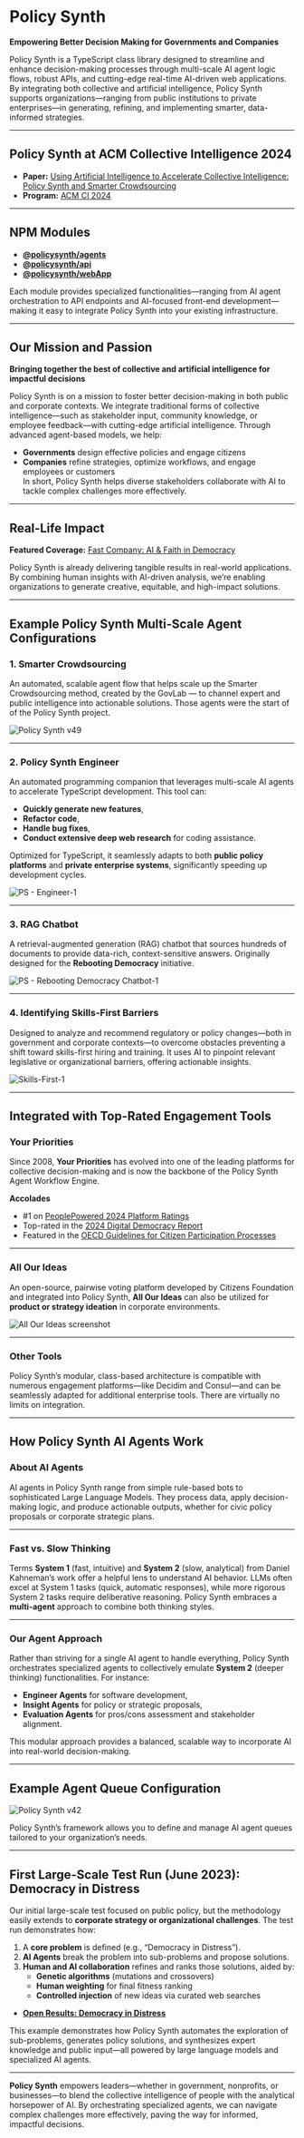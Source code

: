 # Policy Synth

**Empowering Better Decision Making for Governments and Companies**

Policy Synth is a TypeScript class library designed to streamline and enhance decision-making processes through multi-scale AI agent logic flows, robust APIs, and cutting-edge real-time AI-driven web applications. By integrating both collective and artificial intelligence, Policy Synth supports organizations—ranging from public institutions to private enterprises—in generating, refining, and implementing smarter, data-informed strategies.

---

## Policy Synth at ACM Collective Intelligence 2024
- **Paper:** [Using Artificial Intelligence to Accelerate Collective Intelligence: Policy Synth and Smarter Crowdsourcing](https://arxiv.org/abs/2407.13960)  
- **Program:** [ACM CI 2024](https://ci2024.weebly.com/program.html)

---

## NPM Modules
- **[@policysynth/agents](agents/README.md)**
- **[@policysynth/api](api/README.md)**
- **[@policysynth/webApp](webApps/policy-synth/README.md)**

Each module provides specialized functionalities—ranging from AI agent orchestration to API endpoints and AI-focused front-end development—making it easy to integrate Policy Synth into your existing infrastructure.

---

## Our Mission and Passion
**Bringing together the best of collective and artificial intelligence for impactful decisions**

Policy Synth is on a mission to foster better decision-making in both public and corporate contexts. We integrate traditional forms of collective intelligence—such as stakeholder input, community knowledge, or employee feedback—with cutting-edge artificial intelligence. Through advanced agent-based models, we help:
- **Governments** design effective policies and engage citizens
- **Companies** refine strategies, optimize workflows, and engage employees or customers  
In short, Policy Synth helps diverse stakeholders collaborate with AI to tackle complex challenges more effectively.

---

## Real-Life Impact
**Featured Coverage:** [Fast Company: AI & Faith in Democracy](https://www.fastcompany.com/91001497/ai-faith-in-democracy)

Policy Synth is already delivering tangible results in real-world applications. By combining human insights with AI-driven analysis, we’re enabling organizations to generate creative, equitable, and high-impact solutions.

---


## Example Policy Synth Multi-Scale Agent Configurations

### 1. Smarter Crowdsourcing
An automated, scalable agent flow that helps scale up the Smarter Crowdsourcing method, created by the GovLab — to channel expert and public intelligence into actionable solutions. Those agents were the start of of the Policy Synth project.

![Policy Synth v49](https://github.com/CitizensFoundation/policy-synth/assets/43699/e7cc413c-3c0b-4a1e-adc9-2bf4b85bbca2)

---

### 2. Policy Synth Engineer
An automated programming companion that leverages multi-scale AI agents to accelerate TypeScript development. This tool can:
- **Quickly generate new features**, 
- **Refactor code**, 
- **Handle bug fixes**, 
- **Conduct extensive deep web research** for coding assistance.

Optimized for TypeScript, it seamlessly adapts to both **public policy platforms** and **private enterprise systems**, significantly speeding up development cycles.

![PS - Engineer-1](https://github.com/CitizensFoundation/policy-synth/assets/43699/29f01ea9-6809-4f8f-be94-f7e0a9cf0425)

---

### 3. RAG Chatbot
A retrieval-augmented generation (RAG) chatbot that sources hundreds of documents to provide data-rich, context-sensitive answers. Originally designed for the **Rebooting Democracy** initiative.

![PS - Rebooting Democracy Chatbot-1](https://github.com/CitizensFoundation/policy-synth/assets/43699/40ac60f8-a52c-4732-8f53-68cd78ba67f4)

---

### 4. Identifying Skills-First Barriers
Designed to analyze and recommend regulatory or policy changes—both in government and corporate contexts—to overcome obstacles preventing a shift toward skills-first hiring and training. It uses AI to pinpoint relevant legislative or organizational barriers, offering actionable insights.

![Skills-First-1](https://github.com/CitizensFoundation/policy-synth/assets/43699/b8eef289-1397-427d-a035-0c8907995688)

---

## Integrated with Top-Rated Engagement Tools

### Your Priorities
Since 2008, **Your Priorities** has evolved into one of the leading platforms for collective decision-making and is now the backbone of the Policy Synth Agent Workflow Engine.

**Accolades**  
- #1 on [PeoplePowered 2024 Platform Ratings](https://www.peoplepowered.org/platform-ratings)  
- Top-rated in the [2024 Digital Democracy Report](https://www.solonian-institute.com/publications)  
- Featured in the [OECD Guidelines for Citizen Participation Processes](https://www.oecd.org/publications/oecd-guidelines-for-citizen-participation-processes-f765caf6-en.htm)

---

### All Our Ideas
An open-source, pairwise voting platform developed by Citizens Foundation and integrated into Policy Synth, **All Our Ideas** can also be utilized for **product or strategy ideation** in corporate environments.

![All Our Ideas screenshot](https://github.com/CitizensFoundation/policy-synth/assets/43699/4ef0c337-c298-47a1-b204-a0c04a24f8a7)

---

### Other Tools
Policy Synth’s modular, class-based architecture is compatible with numerous engagement platforms—like Decidim and Consul—and can be seamlessly adapted for additional enterprise tools. There are virtually no limits on integration.

---

## How Policy Synth AI Agents Work

### About AI Agents
AI agents in Policy Synth range from simple rule-based bots to sophisticated Large Language Models. They process data, apply decision-making logic, and produce actionable outputs, whether for civic policy proposals or corporate strategic plans.

---

### Fast vs. Slow Thinking
Terms **System 1** (fast, intuitive) and **System 2** (slow, analytical) from Daniel Kahneman’s work offer a helpful lens to understand AI behavior. LLMs often excel at System 1 tasks (quick, automatic responses), while more rigorous System 2 tasks require deliberative reasoning. Policy Synth embraces a **multi-agent** approach to combine both thinking styles.

---

### Our Agent Approach
Rather than striving for a single AI agent to handle everything, Policy Synth orchestrates specialized agents to collectively emulate **System 2** (deeper thinking) functionalities. For instance:
- **Engineer Agents** for software development,
- **Insight Agents** for policy or strategic proposals,
- **Evaluation Agents** for pros/cons assessment and stakeholder alignment.

This modular approach provides a balanced, scalable way to incorporate AI into real-world decision-making.

---

## Example Agent Queue Configuration
![Policy Synth v42](https://github.com/CitizensFoundation/policy-synth/assets/43699/b7e1f10a-7438-4827-a576-b48ec5a672e6)

Policy Synth’s framework allows you to define and manage AI agent queues tailored to your organization’s needs. 

---

## First Large-Scale Test Run (June 2023): Democracy in Distress
Our initial large-scale test focused on public policy, but the methodology easily extends to **corporate strategy or organizational challenges**. The test run demonstrates how:
1. A **core problem** is defined (e.g., “Democracy in Distress”).
2. **AI Agents** break the problem into sub-problems and propose solutions.
3. **Human and AI collaboration** refines and ranks those solutions, aided by:
   - **Genetic algorithms** (mutations and crossovers)
   - **Human weighting** for final fitness ranking
   - **Controlled injection** of new ideas via curated web searches
- **[Open Results: Democracy in Distress](https://policy-synth.ai/projects/1/)**

This example demonstrates how Policy Synth automates the exploration of sub-problems, generates policy solutions, and synthesizes expert knowledge and public input—all powered by large language models and specialized AI agents.

---

**Policy Synth** empowers leaders—whether in government, nonprofits, or businesses—to blend the collective intelligence of people with the analytical horsepower of AI. By orchestrating specialized agents, we can navigate complex challenges more effectively, paving the way for informed, impactful decisions.
